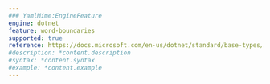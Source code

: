 ```yaml
---
### YamlMime:EngineFeature
engine: dotnet
feature: word-boundaries
supported: true
reference: https://docs.microsoft.com/en-us/dotnet/standard/base-types/anchors-in-regular-expressions
#description: *content.description
#syntax: *content.syntax
#example: *content.example
---
```

